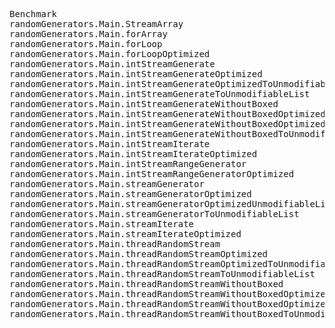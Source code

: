 <pre>
Benchmark                                                                        (ITERATIONS)  Mode  Cnt     Score     Error  Units
randomGenerators.Main.StreamArray                                                   100000000  avgt   10   213,001 ±   2,403  ms/op
randomGenerators.Main.forArray                                                      100000000  avgt   10   119,811 ±   1,599  ms/op
randomGenerators.Main.forLoop                                                       100000000  avgt   10  1785,115 ± 220,581  ms/op
randomGenerators.Main.forLoopOptimized                                              100000000  avgt   10  1241,615 ± 259,707  ms/op
randomGenerators.Main.intStreamGenerate                                             100000000  avgt   10  2088,674 ± 205,148  ms/op
randomGenerators.Main.intStreamGenerateOptimized                                    100000000  avgt   10  1612,024 ± 157,822  ms/op
randomGenerators.Main.intStreamGenerateOptimizedToUnmodifiableList                  100000000  avgt   10  1609,103 ± 209,116  ms/op
randomGenerators.Main.intStreamGenerateToUnmodifiableList                           100000000  avgt   10  2957,047 ± 465,835  ms/op
randomGenerators.Main.intStreamGenerateWithoutBoxed                                 100000000  avgt   10  1978,208 ± 219,173  ms/op
randomGenerators.Main.intStreamGenerateWithoutBoxedOptimized                        100000000  avgt   10  1316,760 ± 143,375  ms/op
randomGenerators.Main.intStreamGenerateWithoutBoxedOptimizedToUnmodifiableList      100000000  avgt   10  1265,854 ± 179,303  ms/op
randomGenerators.Main.intStreamGenerateWithoutBoxedToUnmodifiableList               100000000  avgt   10  2082,831 ± 274,695  ms/op
randomGenerators.Main.intStreamIterate                                              100000000  avgt   10  1999,151 ± 231,339  ms/op
randomGenerators.Main.intStreamIterateOptimized                                     100000000  avgt   10  1330,688 ± 186,895  ms/op
randomGenerators.Main.intStreamRangeGenerator                                       100000000  avgt   10  1951,966 ± 250,415  ms/op
randomGenerators.Main.intStreamRangeGeneratorOptimized                              100000000  avgt   10  1352,095 ± 219,982  ms/op
randomGenerators.Main.streamGenerator                                               100000000  avgt   10  1989,698 ± 343,398  ms/op
randomGenerators.Main.streamGeneratorOptimized                                      100000000  avgt   10  1354,971 ± 166,129  ms/op
randomGenerators.Main.streamGeneratorOptimizedUnmodifiableList                      100000000  avgt   10  1460,049 ± 196,841  ms/op
randomGenerators.Main.streamGeneratorToUnmodifiableList                             100000000  avgt   10  2691,148 ± 175,055  ms/op
randomGenerators.Main.streamIterate                                                 100000000  avgt   10  2822,487 ± 424,873  ms/op
randomGenerators.Main.streamIterateOptimized                                        100000000  avgt   10  2176,104 ± 227,427  ms/op
randomGenerators.Main.threadRandomStream                                            100000000  avgt   10  2100,619 ± 275,858  ms/op
randomGenerators.Main.threadRandomStreamOptimized                                   100000000  avgt   10  1494,924 ± 222,079  ms/op
randomGenerators.Main.threadRandomStreamOptimizedToUnmodifiableList                 100000000  avgt   10  1379,724 ± 202,879  ms/op
randomGenerators.Main.threadRandomStreamToUnmodifiableList                          100000000  avgt   10  2947,416 ± 573,586  ms/op
randomGenerators.Main.threadRandomStreamWithoutBoxed                                100000000  avgt   10  1917,708 ± 269,439  ms/op
randomGenerators.Main.threadRandomStreamWithoutBoxedOptimized                       100000000  avgt   10  1282,323 ± 222,275  ms/op
randomGenerators.Main.threadRandomStreamWithoutBoxedOptimizedToUnmodifiableList     100000000  avgt   10  1309,415 ± 229,230  ms/op
randomGenerators.Main.threadRandomStreamWithoutBoxedToUnmodifiableList              100000000  avgt   10  1921,164 ± 452,475  ms/op
</pre>
